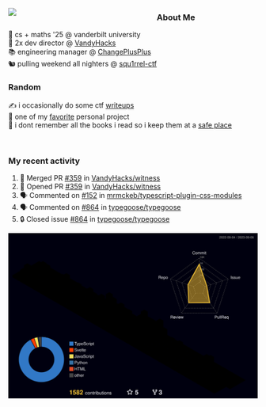 <!-- 
Hey what are you doing here? 
I admire your curiosity tho
Shoot me an email (zinean00 at gmail dot com)
Let's connect! 
-->

<p float="left">
  <img src='https://imgur.com/nGM66Ev.png' width='300' align="left">
  <p>
    
  <h3>About Me</h3>
  🏫 cs + maths '25 @ vanderbilt university <br>
  🌊 2x dev director @ <a href="https://github.com/vandyhacks">VandyHacks</a> <br>
  📚 engineering manager @ <a href="https://github.com/changeplusplusvandy">ChangePlusPlus<a> <br>
  🐿 pulling weekend all nighters @ <a href="https://github.com/squ1rrel-ctf">squ1rrel-ctf</a> <br>
  
  <h3>Random</h3>
  ✍️ i occasionally do some ctf <a href="https://squ1rrel.dev/author/zineanteoh">writeups</a> <br>
  📱 one of my <a href="https://github.com/zineanteoh/vinkybox-app">favorite</a> personal project<br>
  📖 i dont remember all the books i read so i keep them at a <a href="https://www.goodreads.com/user/show/80901669-zi">safe place</a>
  </p>
  
</p>

<br>
<!-- <i>generated by <a href="https://labs.openai.com/s/0hW1r6PFYo3Zh0a7UoxK2AMp" target="_blank">dall-e 2</a></i> -->

<h3>My recent activity</h3>

<!--START_SECTION:activity-->
1. 🎉 Merged PR [#359](https://github.com/VandyHacks/witness/pull/359) in [VandyHacks/witness](https://github.com/VandyHacks/witness)
2. 💪 Opened PR [#359](https://github.com/VandyHacks/witness/pull/359) in [VandyHacks/witness](https://github.com/VandyHacks/witness)
3. 🗣 Commented on [#152](https://github.com/mrmckeb/typescript-plugin-css-modules/issues/152#issuecomment-1627715445) in [mrmckeb/typescript-plugin-css-modules](https://github.com/mrmckeb/typescript-plugin-css-modules)
4. 🗣 Commented on [#864](https://github.com/typegoose/typegoose/issues/864#issuecomment-1624143890) in [typegoose/typegoose](https://github.com/typegoose/typegoose)
5. 🔒 Closed issue [#864](https://github.com/typegoose/typegoose/issues/864) in [typegoose/typegoose](https://github.com/typegoose/typegoose)
<!--END_SECTION:activity-->

![](./profile-3d-contrib/profile-night-rainbow.svg)
